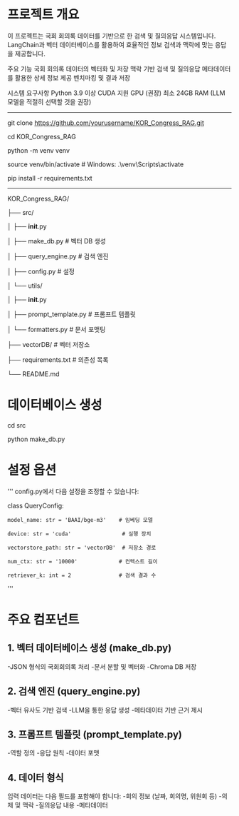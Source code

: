 # 프로젝트 개요
이 프로젝트는 국회 회의록 데이터를 기반으로 한 검색 및 질의응답 시스템입니다.
LangChain과 벡터 데이터베이스를 활용하여 효율적인 정보 검색과 맥락에 맞는 응답을 제공합니다.

주요 기능
국회 회의록 데이터의 벡터화 및 저장
맥락 기반 검색 및 질의응답
메타데이터를 활용한 상세 정보 제공
벤치마킹 및 결과 저장

시스템 요구사항
Python 3.9 이상
CUDA 지원 GPU (권장)
최소 24GB RAM (LLM 모델을 적절히 선택할 것을 권장)


----
git clone https://github.com/yourusername/KOR_Congress_RAG.git

cd KOR_Congress_RAG

python -m venv venv

source venv/bin/activate  # Windows: .\venv\Scripts\activate

pip install -r requirements.txt



------

KOR_Congress_RAG/


├── src/


│   ├── __init__.py

│   ├── make_db.py          # 벡터 DB 생성

│   ├── query_engine.py     # 검색 엔진

│   ├── config.py           # 설정

│   └── utils/

│       ├── __init__.py

│       ├── prompt_template.py  # 프롬프트 템플릿

│       └── formatters.py      # 문서 포맷팅

├── vectorDB/               # 벡터 저장소

├── requirements.txt        # 의존성 목록

└── README.md


# 데이터베이스 생성
cd src

python make_db.py

# 설정 옵션
'''
config.py에서 다음 설정을 조정할 수 있습니다:

class QueryConfig:

    model_name: str = 'BAAI/bge-m3'    # 임베딩 모델
    
    device: str = 'cuda'                # 실행 장치
    
    vectorstore_path: str = 'vectorDB'  # 저장소 경로
    
    num_ctx: str = '10000'             # 컨텍스트 길이
    
    retriever_k: int = 2               # 검색 결과 수
'''


# 주요 컴포넌트
## 1. 벡터 데이터베이스 생성 (make_db.py)
-JSON 형식의 국회회의록 처리
-문서 분할 및 벡터화
-Chroma DB 저장

## 2. 검색 엔진 (query_engine.py)
-벡터 유사도 기반 검색
-LLM을 통한 응답 생성
-메타데이터 기반 근거 제시

## 3. 프롬프트 템플릿 (prompt_template.py)
-역할 정의
-응답 원칙
-데이터 포맷

## 4. 데이터 형식
입력 데이터는 다음 필드를 포함해야 합니다:
-회의 정보 (날짜, 회의명, 위원회 등)
-의제 및 맥락
-질의응답 내용
-메타데이터
##
